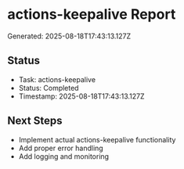 # actions-keepalive Report

Generated: 2025-08-18T17:43:13.127Z

## Status
- Task: actions-keepalive
- Status: Completed
- Timestamp: 2025-08-18T17:43:13.127Z

## Next Steps
- Implement actual actions-keepalive functionality
- Add proper error handling
- Add logging and monitoring
